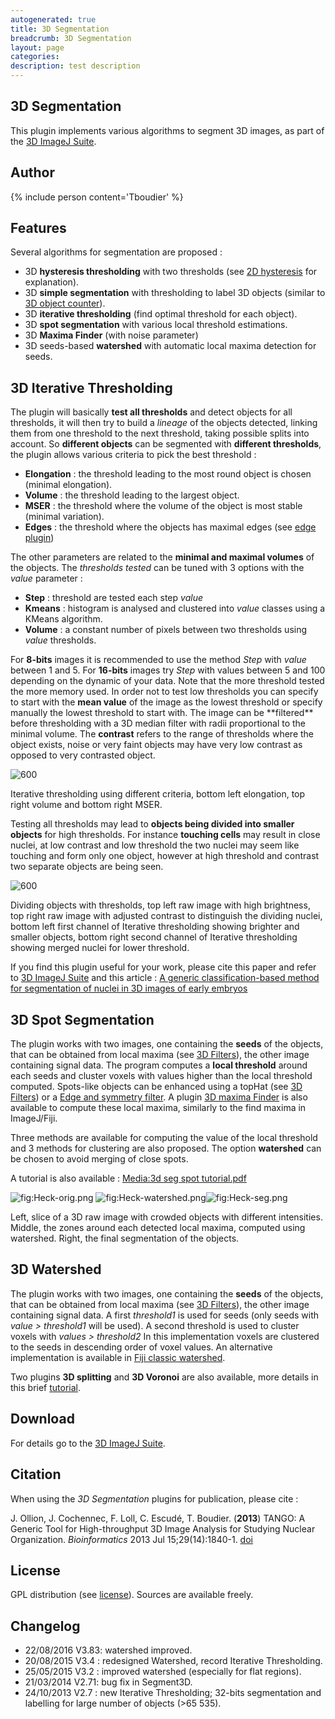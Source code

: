 ```yaml
---
autogenerated: true
title: 3D Segmentation
breadcrumb: 3D Segmentation
layout: page
categories: 
description: test description
---
```


3D Segmentation
---------------

This plugin implements various algorithms to segment 3D images, as part of the [3D ImageJ Suite](3D_ImageJ_Suite).

Author
------

{% include person content='Tboudier' %}

Features
--------

Several algorithms for segmentation are proposed :

-   3D **hysteresis thresholding** with two thresholds (see [2D hysteresis](https://imagejdocu.list.lu/plugin/segmentation/hysteresis_thresholding/start) for explanation).
-   3D **simple segmentation** with thresholding to label 3D objects (similar to [3D object counter](https://imagejdocu.list.lu/plugin/analysis/3d_object_counter/start)).
-   3D **iterative thresholding** (find optimal threshold for each object).
-   3D **spot segmentation** with various local threshold estimations.
-   3D **Maxima Finder** (with noise parameter)
-   3D seeds-based **watershed** with automatic local maxima detection for seeds.

3D Iterative Thresholding
-------------------------

The plugin will basically **test all thresholds** and detect objects for all thresholds, it will then try to build a *lineage* of the objects detected, linking them from one threshold to the next threshold, taking possible splits into account. So **different objects** can be segmented with **different thresholds**, the plugin allows various criteria to pick the best threshold :

-   **Elongation** : the threshold leading to the most round object is chosen (minimal elongation).
-   **Volume** : the threshold leading to the largest object.
-   **MSER** : the threshold where the volume of the object is most stable (minimal variation).
-   **Edges** : the threshold where the objects has maximal edges (see [edge plugin](https://imagejdocu.list.lu/plugin/filter/3d_edge_and_symmetry_filter/start))

The other parameters are related to the **minimal and maximal volumes** of the objects. The *thresholds tested* can be tuned with 3 options with the *value* parameter :

-   **Step** : threshold are tested each step *value*
-   **Kmeans** : histogram is analysed and clustered into *value* classes using a KMeans algorithm.
-   **Volume** : a constant number of pixels between two thresholds using *value* thresholds.

For **8-bits** images it is recommended to use the method *Step* with *value* between 1 and 5. For **16-bits** images try *Step* with values between 5 and 100 depending on the dynamic of your data. Note that the more threshold tested the more memory used. In order not to test low thresholds you can specify to start with the **mean value** of the image as the lowest threshold or specify manually the lowest threshold to start with. The image can be \*\*filtered\*\* before thresholding with a 3D median filter with radii proportional to the minimal volume. The **contrast** refers to the range of thresholds where the object exists, noise or very faint objects may have very low contrast as opposed to very contrasted object.

![600](/images/pages/IterativeDotblot.png "600")

Iterative thresholding using different criteria, bottom left elongation, top right volume and bottom right MSER.

Testing all thresholds may lead to **objects being divided into smaller objects** for high thresholds. For instance **touching cells** may result in close nuclei, at low contrast and low threshold the two nuclei may seem like touching and form only one object, however at high threshold and contrast two separate objects are being seen.

![600](/images/pages/IterativeTouching.png "600")

Dividing objects with thresholds, top left raw image with high brightness, top right raw image with adjusted contrast to distinguish the dividing nuclei, bottom left first channel of Iterative thresholding showing brighter and smaller objects, bottom right second channel of Iterative thresholding showing merged nuclei for lower threshold.

If you find this plugin useful for your work, please cite this paper and refer to [3D ImageJ Suite](3D_ImageJ_Suite) and this article : [A generic classification-based method for segmentation of nuclei in 3D images of early embryos](http://www.biomedcentral.com/1471-2105/15/9)

3D Spot Segmentation
--------------------

The plugin works with two images, one containing the **seeds** of the objects, that can be obtained from local maxima (see [3D Filters](3D_Filters)), the other image containing signal data. The program computes a **local threshold** around each seeds and cluster voxels with values higher than the local threshold computed. Spots-like objects can be enhanced using a topHat (see [3D Filters](3D_Filters)) or a [Edge and symmetry filter](Edge_and_symmetry_filter). A plugin [3D maxima Finder](https://imagejdocu.list.lu/tutorial/plugins/3d_maxima_finder) is also available to compute these local maxima, similarly to the find maxima in ImageJ/Fiji.

Three methods are available for computing the value of the local threshold and 3 methods for clustering are also proposed. The option **watershed** can be chosen to avoid merging of close spots.

A tutorial is also available : [Media:3d seg spot tutorial.pdf](Media_3d_seg_spot_tutorial.pdf)

![](/images/pages/Heck-orig.png "fig:Heck-orig.png") ![](/images/pages/Heck-watershed.png "fig:Heck-watershed.png")![](/images/pages/Heck-seg.png "fig:Heck-seg.png")

Left, slice of a 3D raw image with crowded objects with different intensities. Middle, the zones around each detected local maxima, computed using watershed. Right, the final segmentation of the objects.

3D Watershed
------------

The plugin works with two images, one containing the **seeds** of the objects, that can be obtained from local maxima (see [3D Filters](3D_Filters)), the other image containing signal data. A first *threshold1* is used for seeds (only seeds with *value &gt; threshold1* will be used). A second threshold is used to cluster voxels with *values &gt; threshold2* In this implementation voxels are clustered to the seeds in descending order of voxel values. An alternative implementation is available in [Fiji classic watershed](http://fiji.sc/Classic_Watershed).

Two plugins **3D splitting** and **3D Voronoi** are also available, more details in this brief [tutorial](https://imagejdocu.list.lu/tutorial/general/watershed_3d).

Download
--------

For details go to the [3D ImageJ Suite](3D_ImageJ_Suite).

Citation
--------

When using the *3D Segmentation* plugins for publication, please cite :

J. Ollion, J. Cochennec, F. Loll, C. Escudé, T. Boudier. (**2013**) TANGO: A Generic Tool for High-throughput 3D Image Analysis for Studying Nuclear Organization. *Bioinformatics* 2013 Jul 15;29(14):1840-1. [doi](http://dx.doi.org/10.1093/bioinformatics/btt276)

License
-------

GPL distribution (see [license](http://www.cecill.info/index.en.html)). Sources are available freely.

Changelog
---------

-   22/08/2016 V3.83: watershed improved.
-   20/08/2015 V3.4 : redesigned Watershed, record Iterative Thresholding.
-   25/05/2015 V3.2 : improved watershed (especially for flat regions).
-   21/03/2014 V2.71: bug fix in Segment3D.
-   24/10/2013 V2.7 : new Iterative Thresholding; 32-bits segmentation and labelling for large number of objects (&gt;65 535).
